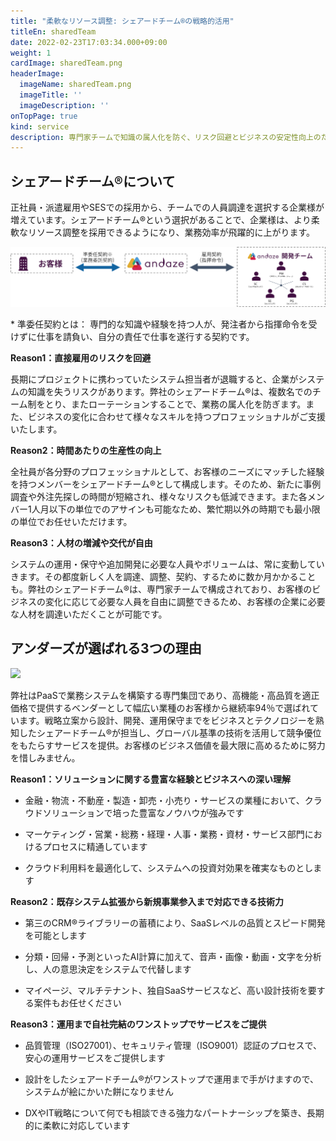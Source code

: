 ```yaml
---
title: "柔軟なリソース調整: シェアードチーム®の戦略的活用"
titleEn: sharedTeam
date: 2022-02-23T17:03:34.000+09:00
weight: 1
cardImage: sharedTeam.png
headerImage:
  imageName: sharedTeam.png
  imageTitle: ''
  imageDescription: ''
onTopPage: true
kind: service
description: 専門家チームで知識の属人化を防ぐ、リスク回避とビジネスの安定性向上のための新しい選択肢
---
```


## シェアードチーム®について

正社員・派遣雇用やSESでの採用から、チームでの人員調達を選択する企業様が増えています。シェアードチーム®という選択があることで、企業様は、より柔軟なリソース調整を採用できるようになり、業務効率が飛躍的に上がります。

![](/team.png)

\* 準委任契約とは： 専門的な知識や経験を持つ人が、発注者から指揮命令を受けずに仕事を請負い、自分の責任で仕事を遂行する契約です。

**Reason1：直接雇用のリスクを回避**

長期にプロジェクトに携わっていたシステム担当者が退職すると、企業がシステムの知識を失うリスクがあります。弊社のシェアードチーム®️は、複数名でのチーム制をとり、またローテーションすることで、業務の属人化を防ぎます。また、ビジネスの変化に合わせて様々なスキルを持つプロフェッショナルがご支援いたします。

**Reason2：時間あたりの生産性の向上**

全社員が各分野のプロフェッショナルとして、お客様のニーズにマッチした経験を持つメンバーをシェアードチーム®︎として構成します。そのため、新たに事例調査や外注先探しの時間が短縮され、様々なリスクも低減できます。また各メンバー1人月以下の単位でのアサインも可能なため、繁忙期以外の時期でも最小限の単位でお任せいただけます。

**Reason3：人材の増減や交代が自由**

システムの運用・保守や追加開発に必要な人員やボリュームは、常に変動していきます。その都度新しく人を調達、調整、契約、するために数か月かかることも。弊社のシェアードチーム®︎は、専門家チームで構成されており、お客様のビジネスの変化に応じて必要な人員を自由に調整できるため、お客様の企業に必要な人材を調達いただくことが可能です。

## アンダーズが選ばれる3つの理由

![](/reason.png)

弊社はPaaSで業務システムを構築する専門集団であり、高機能・高品質を適正価格で提供するベンダーとして幅広い業種のお客様から継続率94％で選ばれています。戦略立案から設計、開発、運用保守までをビジネスとテクノロジーを熟知したシェアードチーム®が担当し、グローバル基準の技術を活用して競争優位をもたらすサービスを提供。お客様のビジネス価値を最大限に高めるために努力を惜しみません。

**Reason1：ソリューションに関する豊富な経験とビジネスへの深い理解**

* 金融・物流・不動産・製造・卸売・小売り・サービスの業種において、クラウドソリューションで培った豊富なノウハウが強みです

* マーケティング・営業・総務・経理・人事・業務・資材・サービス部門におけるプロセスに精通しています

* クラウド利用料を最適化して、システムへの投資対効果を確実なものとします

**Reason2：既存システム拡張から新規事業参入まで対応できる技術力**

* 第三のCRM®ライブラリーの蓄積により、SaaSレベルの品質とスピード開発を可能とします

* 分類・回帰・予測といったAI計算に加えて、音声・画像・動画・文字を分析し、人の意思決定をシステムで代替します

* マイページ、マルチテナント、独自SaaSサービスなど、高い設計技術を要する案件もお任せください

**Reason3：運用まで自社完結のワンストップでサービスをご提供**

* 品質管理（ISO27001）、セキュリティ管理（ISO9001）認証のプロセスで、安心の運用サービスをご提供します 

* 設計をしたシェアードチーム®がワンストップで運用まで手がけますので、システムが絵にかいた餅になりません 

* DXやIT戦略について何でも相談できる強力なパートナーシップを築き、長期的に柔軟に対応しています
